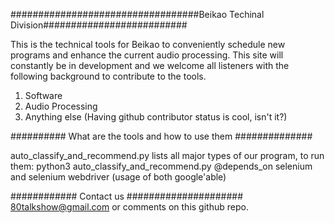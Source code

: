##################################Beikao Techinal Division##########################

This is the technical tools for Beikao to conveniently schedule new programs and enhance the current audio processing.
This site will constantly be in development and we welcome all listeners with the following background to contribute to the tools.

1. Software
2. Audio Processing
3. Anything else (Having github contributor status is cool, isn't it?)

##########  What are the tools and how to use them ##############

auto_classify_and_recommend.py lists all major types of our program, to run them:
python3 auto_classify_and_recommend.py
@depends_on
selenium and selenium webdriver (usage of both google'able)



############ Contact us #####################
80talkshow@gmail.com or comments on this github repo.










